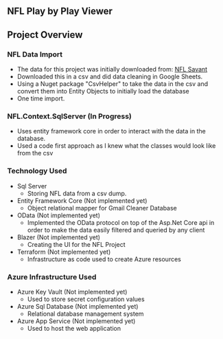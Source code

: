 ## NFL Play by Play Viewer

## Project Overview

### NFL Data Import
- The data for this project was initially downloaded from: [NFL Savant](https://nflsavant.com/about.php)
- Downloaded this in a csv and did data cleaning in Google Sheets.
- Using a Nuget package "CsvHelper" to take the data in the csv and convert them into Entity Objects to initially load the database
- One time import.

### NFL.Context.SqlServer (In Progress)
- Uses entity framework core in order to interact with the data in the database.
- Used a code first approach as I knew what the classes would look like from the csv


### Technology Used
- Sql Server 
    - Storing NFL data from a csv dump.
- Entity Framework Core (Not implemented yet)
    - Object relational mapper for Gmail Cleaner Database 
- OData (Not implemented yet)
    - Implemented the OData protocol on top of the Asp.Net Core api in order to make the data easily filtered and queried by any client 
- Blazer (Not implemented yet)
    - Creating the UI for the NFL Project
- Terraform (Not implemented yet)
    - Infrastructure as code used to create Azure resources


### Azure Infrastructure Used
- Azure Key Vault (Not implemented yet)
    - Used to store secret configuration values
- Azure Sql Database (Not implemented yet)
    - Relational database management system
- Azure App Service (Not implemented yet)
    - Used to host the web application